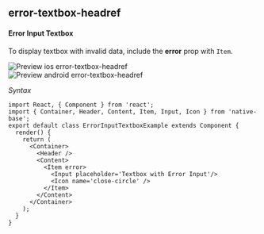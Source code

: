 ## error-textbox-headref
#### Error Input Textbox

To display textbox with invalid data, include the <b>error</b> prop with <code>Item</code>.

![Preview ios error-textbox-headref](https://github.com/GeekyAnts/NativeBase-KitchenSink/raw/v2.2.0/screenshots/ios/input-error.png)
![Preview android error-textbox-headref](https://github.com/GeekyAnts/NativeBase-KitchenSink/raw/v2.2.0/screenshots/android/input-error.png)

*Syntax*

<pre class="line-numbers"><code class="language-jsx">import React, { Component } from 'react';
import { Container, Header, Content, Item, Input, Icon } from 'native-base';
export default class ErrorInputTextboxExample extends Component {
  render() {
    return (
      &lt;Container>
        &lt;Header />
        &lt;Content>
          &lt;Item error>
            &lt;Input placeholder='Textbox with Error Input'/>
            &lt;Icon name='close-circle' />
          &lt;/Item>
        &lt;/Content>
      &lt;/Container>
    );
  }
}</code></pre><br />
